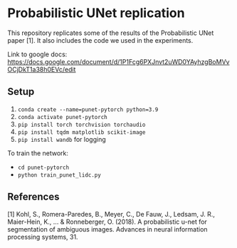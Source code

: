 # Probabilistic UNet replication

This repository replicates some of the results of the Probabilistic UNet paper [1]. 
It also includes the code we used in the experiments. 

Link to google docs: https://docs.google.com/document/d/1P1Fcg6PXJnvt2uWD0YAyhzgBoMVvOCjDkT1a38h0EVc/edit 

## Setup

1. `conda create --name=punet-pytorch python=3.9`
2. `conda activate punet-pytorch`
3. `pip install torch torchvision torchaudio`
4. `pip install tqdm matplotlib scikit-image`
5. `pip install wandb` for logging

To train the network:
- `cd punet-pytorch`
- `python train_punet_lidc.py`

## References

[1] Kohl, S., Romera-Paredes, B., Meyer, C., De Fauw, J., Ledsam, J. R., Maier-Hein, K., ... & Ronneberger, O. (2018). A probabilistic u-net for segmentation of ambiguous images. Advances in neural information processing systems, 31.
